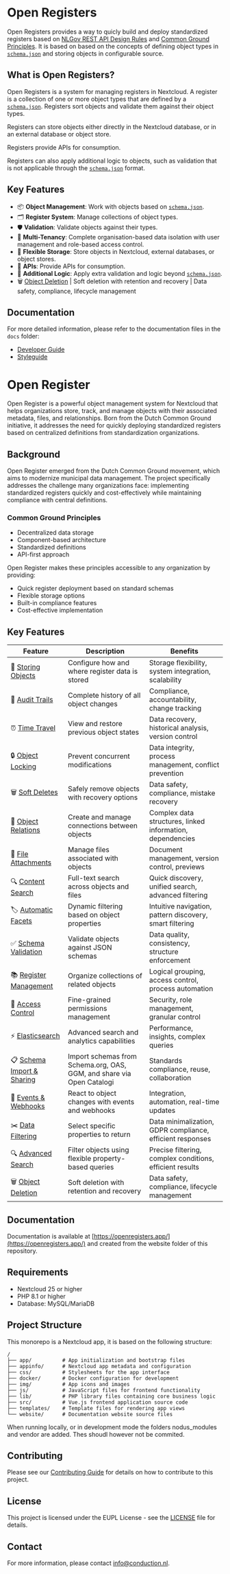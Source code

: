 # Open Registers

Open Registers provides a way to quicly build and deploy standardized registers based on [NLGov REST API Design Rules](https://logius-standaarden.github.io/API-Design-Rules/) and [Common Ground Principles](https://common-ground.nl/common-ground-principes/). It is based on based on the concepts of defining object types in [`schema.json`](https://json-schema.org/) and storing objects in configurable source.

## What is Open Registers? 

Open Registers is a system for managing registers in Nextcloud. A register is a collection of one or more object types that are defined by a [`schema.json`](https://json-schema.org/). Registers sort objects and validate them against their object types.

Registers can store objects either directly in the Nextcloud database, or in an external database or object store.

Registers provide APIs for consumption.

Registers can also apply additional logic to objects, such as validation that is not applicable through the [`schema.json`](https://json-schema.org/) format.

## Key Features

- 📦 **Object Management**: Work with objects based on [`schema.json`](https://json-schema.org/).
- 🗂️ **Register System**: Manage collections of object types.
- 🛡️ **Validation**: Validate objects against their types.
- 🏢 **Multi-Tenancy**: Complete organisation-based data isolation with user management and role-based access control.
- 💾 **Flexible Storage**: Store objects in Nextcloud, external databases, or object stores.
- 🔄 **APIs**: Provide APIs for consumption.
- 🧩 **Additional Logic**: Apply extra validation and logic beyond [`schema.json`](https://json-schema.org/).
- 🗑️ [Object Deletion](website/docs/object-deletion.md) | Soft deletion with retention and recovery | Data safety, compliance, lifecycle management

## Documentation

For more detailed information, please refer to the documentation files in the `docs` folder:

- [Developer Guide](website/docs/developers.md)
- [Styleguide](website/docs/styleguide.md)

# Open Register

Open Register is a powerful object management system for Nextcloud that helps organizations store, track, and manage objects with their associated metadata, files, and relationships. Born from the Dutch Common Ground initiative, it addresses the need for quickly deploying standardized registers based on centralized definitions from standardization organizations.

## Background

Open Register emerged from the Dutch Common Ground movement, which aims to modernize municipal data management. The project specifically addresses the challenge many organizations face: implementing standardized registers quickly and cost-effectively while maintaining compliance with central definitions.

### Common Ground Principles
- Decentralized data storage
- Component-based architecture
- Standardized definitions
- API-first approach

Open Register makes these principles accessible to any organization by providing:
- Quick register deployment based on standard schemas
- Flexible storage options
- Built-in compliance features
- Cost-effective implementation

## Key Features

| Feature | Description | Benefits |
|---------|-------------|-----------|
| 💾 [Storing Objects](website/docs/storing-objects.md) | Configure how and where register data is stored | Storage flexibility, system integration, scalability |
| 📝 [Audit Trails](website/docs/audit-trails.md) | Complete history of all object changes | Compliance, accountability, change tracking |
| ⏰ [Time Travel](website/docs/time-travel.md) | View and restore previous object states | Data recovery, historical analysis, version control |
| 🔒 [Object Locking](website/docs/object-locking.md) | Prevent concurrent modifications | Data integrity, process management, conflict prevention |
| 🗑️ [Soft Deletes](website/docs/soft-deletes.md) | Safely remove objects with recovery options | Data safety, compliance, mistake recovery |
| 🔗 [Object Relations](website/docs/object-relations.md) | Create and manage connections between objects | Complex data structures, linked information, dependencies |
| 📎 [File Attachments](website/docs/file-attachments.md) | Manage files associated with objects | Document management, version control, previews |
| 🔍 [Content Search](website/docs/content-search.md) | Full-text search across objects and files | Quick discovery, unified search, advanced filtering |
| 🏷️ [Automatic Facets](website/docs/automatic-facets.md) | Dynamic filtering based on object properties | Intuitive navigation, pattern discovery, smart filtering |
| ✅ [Schema Validation](website/docs/schema-validation.md) | Validate objects against JSON schemas | Data quality, consistency, structure enforcement |
| 📚 [Register Management](website/docs/register-management.md) | Organize collections of related objects | Logical grouping, access control, process automation |
| 🔐 [Access Control](website/docs/access-control.md) | Fine-grained permissions management | Security, role management, granular control |
| ⚡ [Elasticsearch](website/docs/elasticsearch.md) | Advanced search and analytics capabilities | Performance, insights, complex queries |
| 📋 [Schema Import & Sharing](website/docs/schema-import.md) | Import schemas from Schema.org, OAS, GGM, and share via Open Catalogi | Standards compliance, reuse, collaboration |
| 🔔 [Events & Webhooks](website/docs/events.md) | React to object changes with events and webhooks | Integration, automation, real-time updates |
| ✂️ [Data Filtering](website/docs/data-filtering.md) | Select specific properties to return | Data minimalization, GDPR compliance, efficient responses |
| 🔍 [Advanced Search](website/docs/advanced-search.md) | Filter objects using flexible property-based queries | Precise filtering, complex conditions, efficient results |
| 🗑️ [Object Deletion](website/docs/object-deletion.md) | Soft deletion with retention and recovery | Data safety, compliance, lifecycle management |

## Documentation

Documentation is available at [https://openregisters.app/](https://openregisters.app/) and created from the website folder of this repository.

## Requirements

- Nextcloud 25 or higher
- PHP 8.1 or higher
- Database: MySQL/MariaDB

<!-- ## Installation

[Installation instructions](https://conduction.nl/openconnector/installation)

## Support

[Support information](https://conduction.nl/openconnector/support) -->

## Project Structure

This monorepo is a Nextcloud app, it is based on the following structure:

    /
    ├── app/          # App initialization and bootstrap files
    ├── appinfo/      # Nextcloud app metadata and configuration
    ├── css/          # Stylesheets for the app interface
    ├── docker/       # Docker configuration for development
    ├── img/          # App icons and images
    ├── js/           # JavaScript files for frontend functionality
    ├── lib/          # PHP library files containing core business logic
    ├── src/          # Vue.js frontend application source code
    ├── templates/    # Template files for rendering app views
    └── website/      # Documentation website source files

When running locally, or in development mode the folders nodus_modules and vendor are added. Thes shoudl however not be commited.

## Contributing

Please see our [Contributing Guide](CONTRIBUTING.md) for details on how to contribute to this project.

## License

This project is licensed under the EUPL License - see the [LICENSE](LICENSE) file for details.

## Contact

For more information, please contact [info@conduction.nl](mailto:info@conduction.nl).
